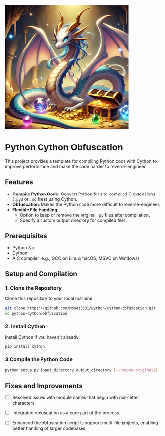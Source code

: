 ﻿![Dragon Guarding Treasure](images/dragon.png)

# Python Cython Obfuscation

This project provides a template for compiling Python code with Cython to improve performance and make the code harder to reverse-engineer.

## Features

- **Compile Python Code**: Convert Python files to compiled C extensions (`.pyd` or `.so` files) using Cython.
- **Obfuscation**: Makes the Python code more difficult to reverse-engineer.
- **Flexible File Handling**:
  - Option to keep or remove the original `.py` files after compilation.
  - Specify a custom output directory for compiled files.

## Prerequisites

- Python 3.x
- Cython
- A C compiler (e.g., GCC on Linux/macOS, MSVC on Windows)

## Setup and Compilation

### 1. Clone the Repository

Clone this repository to your local machine:

```bash
git clone https://github.com/Moses3301/python-cython-obfuscation.git
cd python-cython-obfuscation
```

### 2. Install Cython

Install Cython if you haven't already

```bash
pip install cython
```

### 3.Compile the Python Code

```bash
python setup.py input_directory output_directory [--remove-originals]
```


## Fixes and Improvements 
- [ ] Resolved issues with module names that begin with non-letter characters
- [ ] Integrated obfuscation as a core part of the process.
- [ ] Enhanced the obfuscation script to support multi-file projects, enabling better handling of larger codebases.

